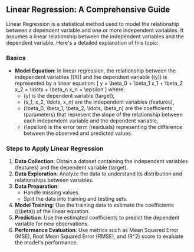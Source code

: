 
## Linear Regression: A Comprehensive Guide

Linear Regression is a statistical method used to model the relationship between a dependent variable and one or more independent variables. It assumes a linear relationship between the independent variables and the dependent variable. Here's a detailed explanation of this topic:

### Basics
- **Model Equation**: In linear regression, the relationship between the independent variables (\(X\)) and the dependent variable (\(y\)) is represented by a linear equation:
  \[
  y = \beta_0 + \beta_1 x_1 + \beta_2 x_2 + \ldots + \beta_n x_n + \epsilon
  \]
  where:
  - \(y\) is the dependent variable (target),
  - \(x_1, x_2, \ldots, x_n\) are the independent variables (features),
  - \(\beta_0, \beta_1, \beta_2, \ldots, \beta_n\) are the coefficients (parameters) that represent the slope of the relationship between each independent variable and the dependent variable,
  - \(\epsilon\) is the error term (residuals) representing the difference between the observed and predicted values.

### Steps to Apply Linear Regression
1. **Data Collection**: Obtain a dataset containing the independent variables (features) and the dependent variable (target).
2. **Data Exploration**: Analyze the data to understand its distribution and relationships between variables.
3. **Data Preparation**:
   - Handle missing values.
   - Split the data into training and testing sets.
4. **Model Training**: Use the training data to estimate the coefficients (\(\beta\)) of the linear equation.
5. **Prediction**: Use the estimated coefficients to predict the dependent variable for new observations.
6. **Performance Evaluation**: Use metrics such as Mean Squared Error (MSE), Root Mean Squared Error (RMSE), and \(R^2\) score to evaluate the model's performance.



